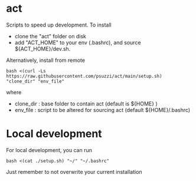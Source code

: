 # act

Scripts to speed up development. To install

- clone the "act" folder on disk
- add "ACT_HOME" to your env (.bashrc), and source ${ACT_HOME}/dev.sh.

Alternatively, install from remote

`bash <(curl -Ls https://raw.githubusercontent.com/psuzzi/act/main/setup.sh) "clone_dir" "env_file"`

where 
- clone_dir : base folder to contain act (default is ${HOME} ) 
- env_file : script to be altered for sourcing act (default ${HOME}/.bashrc)


# Local development


For local development, you can run 

`bash <(cat ./setup.sh) "~/" "~/.bashrc"`

Just remember to not overwrite your current installation